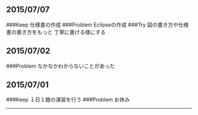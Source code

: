 ## 2015/07/07
###Keep
仕様書の作成
###Problem
Eclipseの作成
###Try
図の書き方や仕様書の書き方をもっと
丁寧に書ける様にする


## 2015/07/02
###Problem
なかなかわからないことがあった

## 2015/07/01
###Keep
１日１題の演習を行う
###Problem
お休み

---- 
